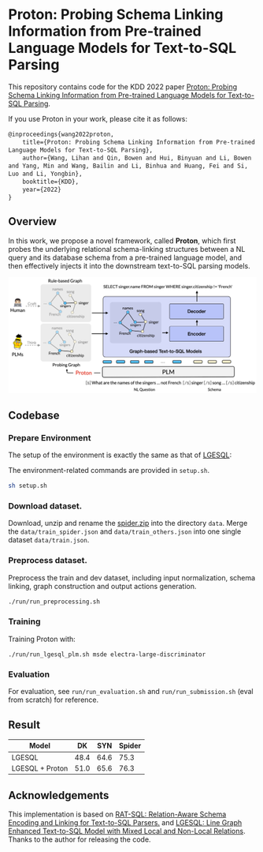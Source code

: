 # Proton: Probing Schema Linking Information from Pre-trained Language Models for Text-to-SQL Parsing

This repository contains code for the KDD 2022 paper [Proton: Probing Schema Linking Information from Pre-trained Language Models for Text-to-SQL Parsing](https://arxiv.org/abs/2206.14017).

If you use Proton in your work, please cite it as follows:

```
@inproceedings{wang2022proton,
    title={Proton: Probing Schema Linking Information from Pre-trained Language Models for Text-to-SQL Parsing},
    author={Wang, Lihan and Qin, Bowen and Hui, Binyuan and Li, Bowen and Yang, Min and Wang, Bailin and Li, Binhua and Huang, Fei and Si, Luo and Li, Yongbin},
    booktitle={KDD},
    year={2022}
}
```

## Overview

In this work, we propose a novel framework, called **Proton**, which first probes the underlying relational schema-linking structures between a NL query and its database schema from a pre-trained language model, and then effectively injects it into the downstream text-to-SQL parsing models.

![Overview](static/proton.jpg)

## Codebase

### Prepare Environment

The setup of the environment is exactly the same as that of [LGESQL](https://github.com/rhythmcao/text2sql-lgesql):

The environment-related commands are provided in `setup.sh`.

```bash
sh setup.sh
```

### Download dataset.

Download, unzip and rename the [spider.zip](https://drive.google.com/uc?export=download&id=1_AckYkinAnhqmRQtGsQgUKAnTHxxX5J0) into the directory `data`. Merge the `data/train_spider.json` and `data/train_others.json` into one single dataset `data/train.json`.

### Preprocess dataset.

Preprocess the train and dev dataset, including input normalization, schema linking, graph construction and output actions generation.

```bash
./run/run_preprocessing.sh
```

### Training

Training  Proton with:

```
./run/run_lgesql_plm.sh msde electra-large-discriminator
```

### Evaluation

For evaluation, see `run/run_evaluation.sh` and `run/run_submission.sh` (eval from scratch) for reference.

## Result

| Model           | DK   | SYN  | Spider |
| --------------- | ---- | ---- | ------ |
| LGESQL          | 48.4 | 64.6 | 75.3   |
| LGESQL + Proton | 51.0 | 65.6 | 76.3   |

## Acknowledgements

This implementation is based on [RAT-SQL: Relation-Aware Schema Encoding and Linking for Text-to-SQL Parsers.](https://github.com/microsoft/rat-sql) and [LGESQL: Line Graph Enhanced Text-to-SQL Model with Mixed Local and Non-Local Relations](https://github.com/rhythmcao/text2sql-lgesql). Thanks to the author for releasing the code.
